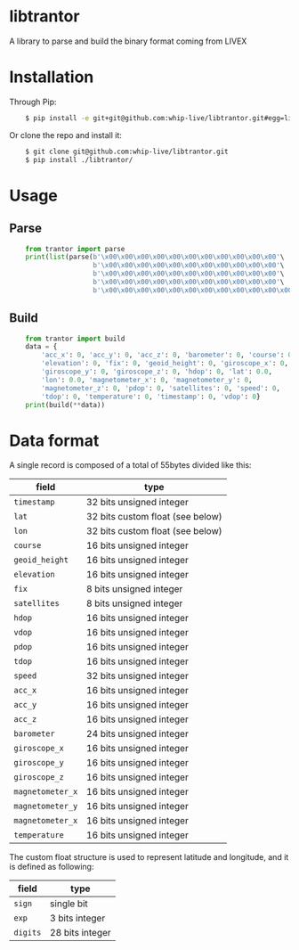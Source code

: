 # libtrantor
A library to parse and build the binary format coming from LIVEX

# Installation

Through Pip:

```bash
    $ pip install -e git+git@github.com:whip-live/libtrantor.git#egg=libtrantor
```

Or clone the repo and install it:

```bash
    $ git clone git@github.com:whip-live/libtrantor.git
    $ pip install ./libtrantor/
```

# Usage

## Parse

```python
    from trantor import parse
    print(list(parse(b'\x00\x00\x00\x00\x00\x00\x00\x00\x00\x00\x00'\
                     b'\x00\x00\x00\x00\x00\x00\x00\x00\x00\x00\x00'\
                     b'\x00\x00\x00\x00\x00\x00\x00\x00\x00\x00\x00'\
                     b'\x00\x00\x00\x00\x00\x00\x00\x00\x00\x00\x00'\
                     b'\x00\x00\x00\x00\x00\x00\x00\x00\x00\x00\x00\x00')))
```

## Build
```python
    from trantor import build
    data = {
        'acc_x': 0, 'acc_y': 0, 'acc_z': 0, 'barometer': 0, 'course': 0,
        'elevation': 0, 'fix': 0, 'geoid_height': 0, 'giroscope_x': 0,
        'giroscope_y': 0, 'giroscope_z': 0, 'hdop': 0, 'lat': 0.0,
        'lon': 0.0, 'magnetometer_x': 0, 'magnetometer_y': 0,
        'magnetometer_z': 0, 'pdop': 0, 'satellites': 0, 'speed': 0,
        'tdop': 0, 'temperature': 0, 'timestamp': 0, 'vdop': 0}
    print(build(**data))
```

# Data format

A single record is composed of a total of 55bytes divided like this:

| field            | type                             |
| ---------------- | -------------------------------- |
| `timestamp`      | 32 bits unsigned integer         |
| `lat`            | 32 bits custom float (see below) |
| `lon`            | 32 bits custom float (see below) |
| `course`         | 16 bits unsigned integer         |
| `geoid_height`   | 16 bits unsigned integer         |
| `elevation`      | 16 bits unsigned integer         |
| `fix`            | 8 bits unsigned integer          |
| `satellites`     | 8 bits unsigned integer          |
| `hdop`           | 16 bits unsigned integer         |
| `vdop`           | 16 bits unsigned integer         |
| `pdop`           | 16 bits unsigned integer         |
| `tdop`           | 16 bits unsigned integer         |
| `speed`          | 32 bits unsigned integer         |
| `acc_x`          | 16 bits unsigned integer         |
| `acc_y`          | 16 bits unsigned integer         |
| `acc_z`          | 16 bits unsigned integer         |
| `barometer`      | 24 bits unsigned integer         |
| `giroscope_x`    | 16 bits unsigned integer         |
| `giroscope_y`    | 16 bits unsigned integer         |
| `giroscope_z`    | 16 bits unsigned integer         |
| `magnetometer_x` | 16 bits unsigned integer         |
| `magnetometer_y` | 16 bits unsigned integer         |
| `magnetometer_x` | 16 bits unsigned integer         |
| `temperature`    | 16 bits unsigned integer         |

The custom float structure is used to represent latitude and longitude,
and it is defined as following:

| field     | type           |
| --------- | -------------- |
| `sign`    | single bit     |
| `exp`     | 3 bits integer |
| `digits`  | 28 bits integer|

